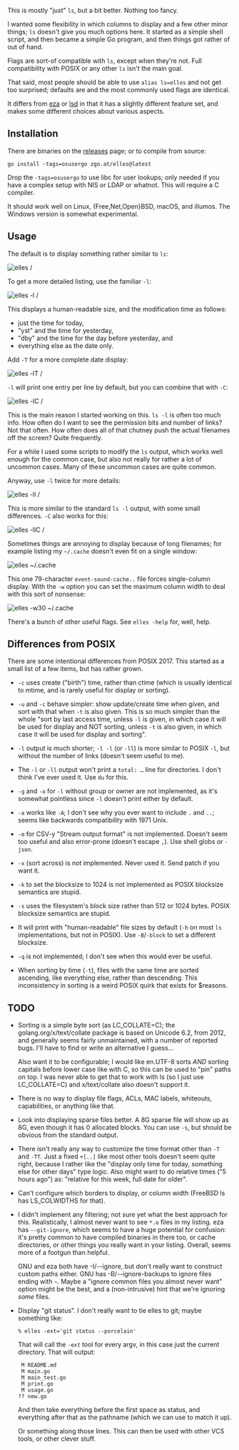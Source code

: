 This is mostly "just" `ls`, but a bit better. Nothing too fancy.

I wanted some flexibility in which columns to display and a few other minor
things; `ls` doesn't give you much options here. It started as a simple shell
script, and then became a simple Go program, and then things got rather of out
of hand.

Flags are sort-of compatible with `ls`, except when they're not. Full
compatibility with POSIX or any other `ls` isn't the main goal.

That said, most people should be able to use `alias ls=elles` and not get too
surprised; defaults are and the most commonly used flags are identical.

It differs from [eza] or [lsd] in that it has a slightly different feature set,
and makes some different choices about various aspects.

[eza]: https://github.com/eza-community/eza
[lsd]: https://github.com/lsd-rs/lsd

Installation
------------
There are binaries on the [releases] page; or to compile from source:

    go install -tags=osusergo zgo.at/elles@latest

Drop the `-tags=osusergo` to use libc for user lookups; only needed if you have
a complex setup with NIS or LDAP or whatnot. This will require a C compiler.

It should work well on Linux, {Free,Net,Open}BSD, macOS, and illumos. The
Windows version is somewhat experimental.

[releases]: https://github.com/arp242/elles/releases

Usage
-----
The default is to display something rather similar to `ls`:

![`elles /`](ss/elles.png)

To get a more detailed listing, use the familiar `-l`:

![`elles -l /`](ss/elles_-l.png)

This displays a human-readable size, and the modification time as follows:

- just the time for today,
- "yst" and the time for yesterday,
- "dby" and the time for the day before yesterday, and
- everything else as the date only.

Add `-T` for a more complete date display:

![`elles -lT /`](ss/elles_-lT.png)

`-l` will print one entry per line by default, but you can combine that with
`-C`:

![`elles -lC /`](ss/elles_-lC.png)

This is the main reason I started working on this. `ls -l` is often too much
info. How often do I want to see the permission bits and number of links? Not
that often. How often does all of that chutney push the actual filenames off the
screen? Quite frequently.

For a while I used some scripts to modify the `ls` output, which works well
enough for the common case, but also not really for rather a lot of uncommon
cases. Many of these uncommon cases are quite common.

Anyway, use `-l` twice for more details:

![`elles -ll /`](ss/elles_-ll.png)

This is more similar to the standard `ls -l` output, with some small
differences. `-C` also works for this:

![`elles -llC /`](ss/elles_-llC.png)

Sometimes things are annoying to display because of long filenames; for example
listing my `~/.cache` doesn't even fit on a single window:

![`elles ~/.cache`](ss/elles_.cache.png)

This one 79-character `event-sound-cache..` file forces single-column display.
With the `-w` option you can set the maximum column width to deal with this sort
of nonsense:

![`elles -w30 ~/.cache`](ss/elles_-w_30_.cache.png)

There's a bunch of other useful flags. See `elles -help` for, well, help.

Differences from POSIX
----------------------
There are some intentional differences from POSIX 2017. This started as a small
list of a few items, but has rather grown.

- `-c` uses create ("birth") time, rather than ctime (which is usually identical
  to mtime, and is rarely useful for display or sorting).

- `-u` and `-c` behave simpler: show update/create time when given, and sort
  with that when `-t` is also given. This is so much simpler than the whole
  "sort by last access time, unless `-l` is given, in which case it will be used
  for display and NOT sorting, unless `-t` is also given, in which case it will
  be used for display and sorting".

- `-l` output is much shorter; `-l -l` (or `-ll`) is more similar to POSIX `-l`,
  but without the number of links (doesn't seem useful to me).

- The `-l` or `-ll` output won't print a `total: …` line for directories. I
  don't think I've ever used it. Use `du` for this.

- `-g` and `-o` for `-l` without group or owner are not implemented, as it's
  somewhat pointless since `-l` doesn't print either by default.

- `-a` works like `-A`; I don't see why you ever want to include `.` and `..`;
  seems like backwards compatibility with 1971 Unix.

- `-m` for CSV-y "Stream output format" is not implemented. Doesn't seem too
  useful and also error-prone (doesn't escape `,`). Use shell globs or `-json`.

- `-x` (sort across) is not implemented. Never used it. Send patch if you want
  it.

- `-k` to set the blocksize to 1024 is not implemented as POSIX blocksize
  semantics are stupid.

- `-s` uses the filesystem's block size rather than 512 or 1024 bytes. POSIX
  blocksize semantics are stupid.

- It will print with "human-readable" file sizes by default (`-h` on most `ls`
  implementations, but not in POSIX). Use `-B`/`-block` to set a different
  blocksize.

- `-q` is not implemented; I don't see when this would ever be useful.

- When sorting by time (`-t`), files with the same time are sorted ascending,
  like everything else, rather than descending. This inconsistency in sorting is
  a weird POSIX quirk that exists for $reasons.

TODO
----
- Sorting is a simple byte sort (as LC_COLLATE=C); the golang.org/x/text/collate
  package is based on Unicode 6.2, from 2012, and generally seems fairly
  unmaintained, with a number of reported bugs. I'll have to find or write an
  alternative I guess...

  Also want it to be configurable; I would like en.UTF-8 sorts *AND* sorting
  capitals before lower case like with C, so this can be used to "pin" paths on
  top. I was never able to get that to work with ls (so I just use LC_COLLATE=C)
  and x/text/collate also doesn't support it.

- There is no way to display file flags, ACLs, MAC labels, whiteouts,
  capabilities, or anything like that.

- Look into displaying sparse files better. A 8G sparse file will show up as 8G,
  even though it has 0 allocated blocks. You can use `-s`, but should be obvious
  from the standard output.

- There isn't really any way to customize the time format other than `-T` and
  `-TT`. Just a fixed `+[..]` like most other tools doesn't seem quite right,
  because I rather like the "display only time for today, something else for
  other days" type logic. Also might want to do relative times ("5 hours ago")
  as: "relative for this week, full date for older".

- Can't configure which borders to display, or column width (FreeBSD ls has
  LS_COLWIDTHS for that).

- I didn't implement any filtering; not sure yet what the best approach for
  this. Realistically, I almost never want to see `*.o` files in my listing. eza
  has `--git-ignore`, which seems to have a huge potential for confusion: it's
  pretty common to have compiled binaries in there too, or cache directories, or
  other things you really want in your listing. Overall, seems more of a footgun
  than helpful.

  GNU and eza both have -I/--ignore, but don't really want to construct custom
  paths either. GNU has -B/--ignore-backups to ignore files ending with `~`.
  Maybe a "ignore common files you almost never want" option might be the best,
  and a (non-intrusive) hint that we're ignoring *some* files.

- Display "git status". I don't really want to tie elles to git; maybe something
  like:

      % elles -ext='git status --porcelain'

  That will call the `-ext` tool for every argv, in this case just the current
  directory. That will output:

       M README.md
       M main.go
       M main_test.go
       M print.go
       M usage.go
      ?? new.go

  And then take everything before the first space as status, and everything
  after that as the pathname (which we can use to match it up).

  Or something along those lines. This can then be used with other VCS tools, or
  other clever stuff.
